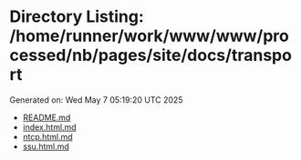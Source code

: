 # Directory Listing: /home/runner/work/www/www/processed/nb/pages/site/docs/transport
Generated on: Wed May  7 05:19:20 UTC 2025

- [README.md](README.md)
- [index.html.md](index.html.md)
- [ntcp.html.md](ntcp.html.md)
- [ssu.html.md](ssu.html.md)
